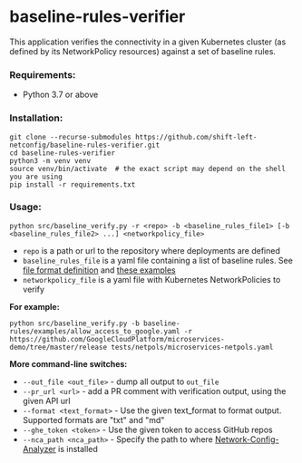 # baseline-rules-verifier
This application verifies the connectivity in a given Kubernetes cluster
(as defined by its NetworkPolicy resources) against a set of baseline rules.

### Requirements:

* Python 3.7 or above

### Installation:
```commandline
git clone --recurse-submodules https://github.com/shift-left-netconfig/baseline-rules-verifier.git
cd baseline-rules-verifier
python3 -m venv venv
source venv/bin/activate  # the exact script may depend on the shell you are using
pip install -r requirements.txt
```

### Usage:
```
python src/baseline_verify.py -r <repo> -b <baseline_rules_file1> [-b <baseline_rules_file2> ...] <networkpolicy_file>
```
* `repo` is a path or url to the repository where deployments are defined 
* `baseline_rules_file` is a yaml file containing a list of baseline rules. See [file format definition](https://github.com/shift-left-netconfig/baseline-rules#baseline-rules) and [these examples](https://github.com/shift-left-netconfig/baseline-rules/tree/master/examples)
* `networkpolicy_file` is a yaml file with Kubernetes NetworkPolicies to verify

**For example:**
```commandline
python src/baseline_verify.py -b baseline-rules/examples/allow_access_to_google.yaml -r https://github.com/GoogleCloudPlatform/microservices-demo/tree/master/release tests/netpols/microservices-netpols.yaml
```

**More command-line switches:**
* `--out_file <out_file>` - dump all output to `out_file`
* `--pr_url <url>` - add a PR comment with verification output, using the given API url
* `--format <text_format>` - Use the given text_format to format output. Supported formats are "txt" and "md"
* `--ghe_token <token>` - Use the given token to access GitHub repos
* `--nca_path <nca_path>` - Specify the path to where [Network-Config-Analyzer](https://github.com/IBM/network-config-analyzer) is installed
